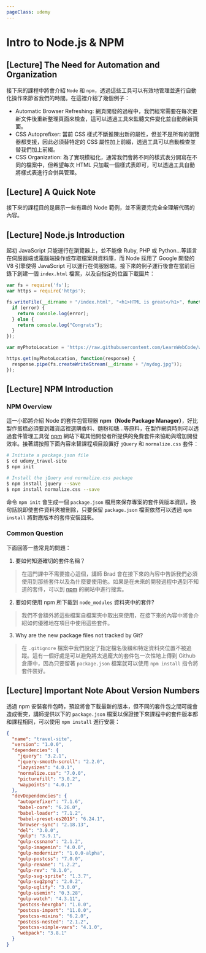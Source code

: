 ```yaml
---
pageClass: udemy
---
```


# Intro to Node.js & NPM

## [Lecture] The Need for Automation and Organization

接下來的課程中將會介紹 `Node` 和 `npm`，透過這些工具可以有效地管理並進行自動化操作來節省我們的時間。在這裡介紹了幾個例子：

- Automatic Browser Refreshing: 網頁開發的過程中，我們經常需要在每次更新文件後重新整理頁面來檢查，這可以透過工具來監聽文件變化並自動刷新頁面。
- CSS Autoprefixer: 當前 CSS 樣式不斷推陳出新的屬性，但並不是所有的瀏覽器都支援，因此必須替特定的 CSS 屬性加上前綴，透過工具可以自動檢查並替我們加上前綴。
- CSS Organization: 為了實現模組化，通常我們會將不同的樣式表分開寫在不同的檔案中，但希望每次 HTML 只加載一個樣式表即可，可以透過工具自動將樣式表進行合併與管理。

## [Lecture] A Quick Note

接下來的課程目的是展示一些有趣的 Node 範例，並不需要完完全全理解代碼的內容。

## [Lecture] Node.js Introduction

起初 JavaScript 只能運行在瀏覽器上，並不能像 Ruby, PHP 或 Python…等語言在伺服器端或電腦端操作或存取檔案與資料庫，而 Node 採用了 Google 開發的 V8 引擎使得 JavaScript 可以運行在伺服器端。接下來的例子運行後會在當前目錄下創建一個 `index.html` 檔案，以及自指定的位置下載圖片：

```javascript
var fs = require('fs');
var https = require('https');

fs.writeFile(__dirname + "/index.html", "<h1>HTML is great</h1>", function(error) {
  if (error) {
    return console.log(error);
  } else {
    return console.log("Congrats");
  }
});

var myPhotoLocation = 'https://raw.githubusercontent.com/LearnWebCode/welcome-to-git/master/images/dog.jpg';

https.get(myPhotoLocation, function(response) {
  response.pipe(fs.createWriteStream(__dirname + "/mydog.jpg"));
});
```

## [Lecture] NPM Introduction

### NPM Overview

這一小節將介紹 Node 的套件包管理器 **npm（Node Package Manager）**，好比製作蛋糕必須要到雜貨店裡選購香料、麵粉和糖…等原料，在製作網頁時則可以透過套件管理工具從 [npm](https://www.npmjs.com/) 網站下載其他開發者所提供的免費套件來協助與增加開發效率。接著請按照下面內容來替課程項目設置好 `jQuery` 和 `normalize.css` 套件：

```bash
# Initiate a package.json file
$ cd udemy_travel-site
$ npm init

# Install the jQuery and normalize.css package
$ npm install jquery --save
$ npm install normalize.css --save
```

命令 `npm init` 會生成一個 `package.json` 檔用來保存專案的套件與版本資訊，換句話說即使套件資料夾被刪除，只要保留 `package.json` 檔案依然可以透過 `npm install` 將對應版本的套件安裝回來。

### Common Question

下面回答一些常見的問題：

1. 要如何知道確切的套件名稱？

> 在這門課中不需要擔心這個，講師 Brad 會在接下來的內容中告訴我們必須使用到那些套件以及為什麼要使用他。如果是在未來的開發過程中遇到不知道的套件，可以到 [npm](https://www.npmjs.com/) 的網站中進行搜索。

2. 要如何使用 npm 所下載到 `node_modules` 資料夾中的套件?

> 我們不會額外將這些檔案自檔案夾中取出來使用，在接下來的內容中將會介紹如何優雅地在項目中使用這些套件。

3. Why are the new package files not tracked by Git?

> 在 `.gitignore` 檔案中我們設定了指定檔名後綴和特定資料夾位置不被追蹤。這有一個好處是可以避免將太過龐大的套件包一次性地上傳到 Github 倉庫中，因為只要留著 `package.json` 檔案就可以使用 `npm install` 指令將套件裝好。

## [Lecture] Important Note About Version Numbers

透過 npm 安裝套件包時，預設將會下載最新的版本，但不同的套件包之間可能會造成衝突，講師提供以下的 `package.json` 檔案以保證接下來課程中的套件版本都和課程相同，可以使用 `npm install` 進行安裝：

```json
{
  "name": "travel-site",
  "version": "1.0.0",
  "dependencies": {
    "jquery": "3.2.1",
    "jquery-smooth-scroll": "2.2.0",
    "lazysizes": "4.0.1",
    "normalize.css": "7.0.0",
    "picturefill": "3.0.2",
    "waypoints": "4.0.1"
  },
  "devDependencies": {
    "autoprefixer": "7.1.6",
    "babel-core": "6.26.0",
    "babel-loader": "7.1.2",
    "babel-preset-es2015": "6.24.1",
    "browser-sync": "2.18.13",
    "del": "3.0.0",
    "gulp": "3.9.1",
    "gulp-cssnano": "2.1.2",
    "gulp-imagemin": "4.0.0",
    "gulp-modernizr": "1.0.0-alpha",
    "gulp-postcss": "7.0.0",
    "gulp-rename": "1.2.2",
    "gulp-rev": "8.1.0",
    "gulp-svg-sprite": "1.3.7",
    "gulp-svg2png": "2.0.2",
    "gulp-uglify": "3.0.0",
    "gulp-usemin": "0.3.28",
    "gulp-watch": "4.3.11",
    "postcss-hexrgba": "1.0.0",
    "postcss-import": "11.0.0",
    "postcss-mixins": "6.2.0",
    "postcss-nested": "2.1.2",
    "postcss-simple-vars": "4.1.0",
    "webpack": "3.8.1"
  }
}
```
